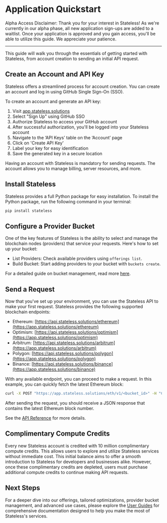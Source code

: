 # Application Quickstart

Alpha Access Disclaimer: Thank you for your interest in Stateless! As we're currently in our alpha phase, all new application sign-ups are added to a waitlist. Once your application is approved and you gain access, you'll be able to utilize this guide. We appreciate your patience.

---

This guide will walk you through the essentials of getting started with Stateless, from account creation to sending an initial API request.

## Create an Account and API Key

Stateless offers a streamlined process for account creation. You can create an account and log in using GitHub Single Sign-On (SSO).

To create an account and generate an API key:

1. Visit [app.stateless.solutions](https://app.stateless.solutions)
2. Select "Sign Up" using GitHub SSO
3. Authorize Stateless to access your GitHub account
4. After successful authorization, you'll be logged into your Stateless account
5. Navigate to the ‘API Keys’ table on the ‘Account’ page
6. Click on 'Create API Key'
7. Label your key for easy identification
8. Save the generated key in a secure location

Having an account with Stateless is mandatory for sending requests. The account allows you to manage billing, server resources, and more.

## Install Stateless

Stateless provides a full Python package for easy installation. To install the Python package, run the following command in your terminal:

```bash
pip install stateless
```

## Configure a Provider Bucket

One of the key features of Stateless is the ability to select and manage the blockchain nodes (providers) that service your requests. Here's how to set up your bucket:

- List Providers: Check available providers using `offerings list`.
- Build Bucket: Start adding providers to your bucket with `buckets create`.

For a detailed guide on bucket management, read more [here](https://app.stateless.solutions/documentation/user-guides/application-guides/selecting-service-providers).

## Send a Request

Now that you've set up your environment, you can use the Stateless API to make your first request. Stateless provides the following supported blockchain endpoints:

- Ethereum: [https://api.stateless.solutions/ethereum](https://app.stateless.solutions/ethereum)
- Optimism: [https://api.stateless.solutions/optimism](https://app.stateless.solutions/optimism)
- Arbitrum: [https://api.stateless.solutions/arbitrum](https://app.stateless.solutions/arbitrum)
- Polygon: [https://api.stateless.solutions/polygon](https://app.stateless.solutions/polygon)
- Binance: [https://api.stateless.solutions/binance](https://app.stateless.solutions/binance)

With any available endpoint, you can proceed to make a request. In this example, you can quickly fetch the latest Ethereum block:

```bash
curl -X POST "https://app.stateless.solutions/eth/v1/<bucket_id>" -H "Content-Type: application/json" --data '{"jsonrpc":"2.0","method":"eth_blockNumber","id":1}'
```

After sending the request, you should receive a JSON response that contains the latest Ethereum block number.

See the [API Reference](https://app.stateless.solutions/apireference) for more details.

## Complimentary Compute Credits

Every new Stateless account is credited with 10 million complimentary compute credits. This allows users to explore and utilize Stateless services without immediate cost. This initial balance aims to offer a smooth introduction to Stateless for developers and businesses alike. However, once these complimentary credits are depleted, users must purchase additional compute credits to continue making API requests.

## Next Steps

For a deeper dive into our offerings, tailored optimizations, provider bucket management, and advanced use cases, please explore the [User Guides](https://app.stateless.solutions/documentation/user-guides) for comprehensive documentation designed to help you make the most of Stateless's services.
